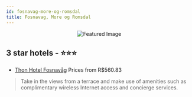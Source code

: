 ```yaml
---
id: fosnavag-more-og-romsdal
title: Fosnavag, More og Romsdal
---
```


<center><img src="https://i.travelapi.com/hotels/9000000/8990000/8987000/8986941/700408ce_z.jpg" alt="Featured Image" /></center>


##  3 star hotels - ⭐️⭐️⭐️

-    [Thon Hotel Fosnavåg](https://us.hurb.com/hotels/fosnavag/thon-hotel-fosnavag-JNP-JP368075?cmp=18055) Prices from R$560.83
   > Take in the views from a terrace and make use of amenities such as complimentary wireless Internet access and concierge services.
